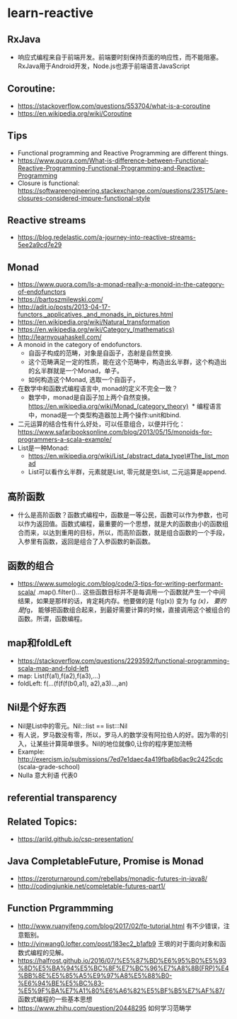 # learn-reactive

## RxJava
* 响应式编程来自于前端开发。前端要时刻保持页面的响应性，而不能阻塞。RxJava用于Android开发，Node.js也源于前端语言JavaScript



## Coroutine:
* https://stackoverflow.com/questions/553704/what-is-a-coroutine
* https://en.wikipedia.org/wiki/Coroutine
## Tips
* Functional programming and Reactive Programming are different things.
* https://www.quora.com/What-is-difference-between-Functional-Reactive-Programming-Functional-Programming-and-Reactive-Programming
* Closure is functional: https://softwareengineering.stackexchange.com/questions/235175/are-closures-considered-impure-functional-style
## Reactive streams
* https://blog.redelastic.com/a-journey-into-reactive-streams-5ee2a9cd7e29

## Monad
* https://www.quora.com/Is-a-monad-really-a-monoid-in-the-category-of-endofunctors
* https://bartoszmilewski.com/
* http://adit.io/posts/2013-04-17-functors,_applicatives,_and_monads_in_pictures.html
* https://en.wikipedia.org/wiki/Natural_transformation
* https://en.wikipedia.org/wiki/Category_(mathematics)
* http://learnyouahaskell.com/
* A monoid in the category of endofunctors.
  * 自函子构成的范畴，对象是自函子，态射是自然变换.
  * 这个范畴满足一定的性质，能在这个范畴中，构造出幺半群，这个构造出的幺半群就是一个Monad，单子。
  * 如何构造这个Monad, 选取一个自函子，
* 在数学中和函数式编程语言中, monad的定义不完全一致？
  * 数学中，monad是自函子加上两个自然变换。https://en.wikipedia.org/wiki/Monad_(category_theory)
  * 编程语言中，monad是一个类型构造器加上两个操作:unit和bind.
* 二元运算的结合性有什么好处，可以任意组合，以便并行化：https://www.safaribooksonline.com/blog/2013/05/15/monoids-for-programmers-a-scala-example/
* List是一种Monad:
  * https://en.wikipedia.org/wiki/List_(abstract_data_type)#The_list_monad 
  * List可以看作幺半群，元素就是List, 零元就是空List, 二元运算是append. 
## 高阶函数
* 什么是高阶函数？函数式编程中，函数是一等公民，函数可以作为参数，也可以作为返回值。函数式编程，最重要的一个思想，就是大的函数由小的函数组合而来，以达到重用的目标，所以，而高阶函数，就是组合函数的一个手段，入参里有函数，返回是组合了入参函数的新函数。
## 函数的组合
* https://www.sumologic.com/blog/code/3-tips-for-writing-performant-scala/ .map().filter()... 这些函数目标并不是每调用一个函数就产生一个中间结果，如果是那样的话，肯定耗内存。他要做的是 f(g(x)) 变为 f*g (x)， 要的是f*g， 能够把函数组合起来，到最好需要计算的时候，直接调用这个被组合的函数。所谓，函数编程。

## map和foldLeft
* https://stackoverflow.com/questions/2293592/functional-programming-scala-map-and-fold-left
* map: List(f(a1),f(a2),f(a3),...)
* foldLeft: f(...(f(f(f(b0,a1), a2),a3)...,an)
## Nil是个好东西
* Nil是List中的零元。Nil:::list == list:::Nil
* 有人说，罗马数没有零，所以，罗马人的数学没有阿拉伯人的好。因为零的引入，让某些计算简单很多。Nil的地位就像0,让你的程序更加流畅
* Example: http://exercism.io/submissions/7ed7e1daec4a419fba6b6ac9c2425cdc (scala-grade-school)
* Nulla 意大利语 代表0
## referential transparency
## Related Topics:
* https://arild.github.io/csp-presentation/

## Java CompletableFuture, Promise  is Monad
* https://zeroturnaround.com/rebellabs/monadic-futures-in-java8/
* http://codingjunkie.net/completable-futures-part1/

## Function Prgrammming
* http://www.ruanyifeng.com/blog/2017/02/fp-tutorial.html 有不少错误，注意甄别。
* http://yinwang0.lofter.com/post/183ec2_b1afb9 王垠的对于面向对象和函数式编程的见解。
* https://halfrost.github.io/2016/07/%E5%87%BD%E6%95%B0%E5%93%8D%E5%BA%94%E5%BC%8F%E7%BC%96%E7%A8%8B(FRP)%E4%BB%8E%E5%85%A5%E9%97%A8%E5%88%B0-%E6%94%BE%E5%BC%83-%E5%9F%BA%E7%A1%80%E6%A6%82%E5%BF%B5%E7%AF%87/ 函数式编程的一些基本思想
* https://www.zhihu.com/question/20448295 如何学习范畴学
